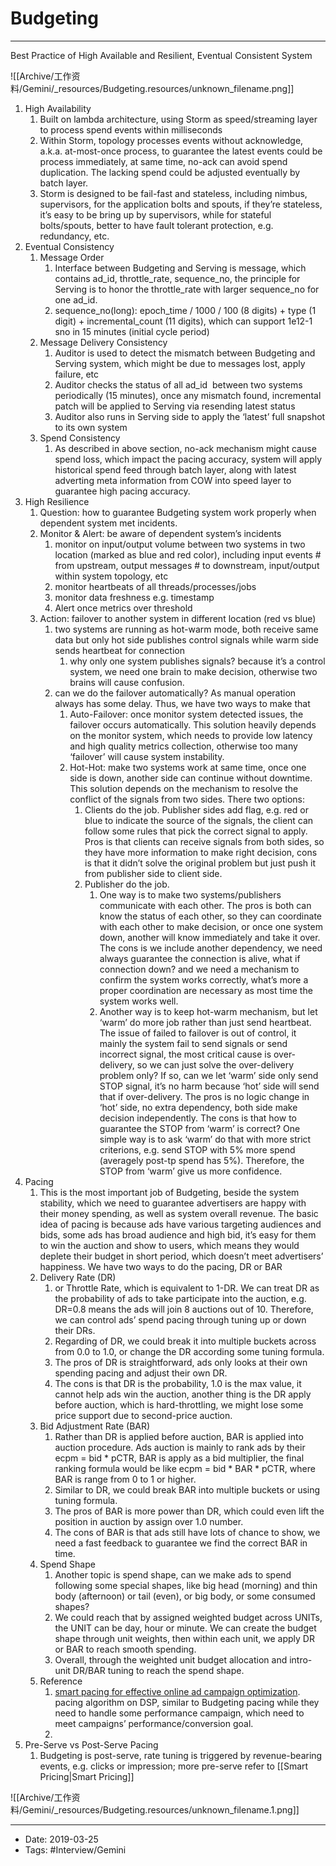# Budgeting
----

Best Practice of High Available and Resilient, Eventual Consistent System

![[Archive/工作资料/Gemini/_resources/Budgeting.resources/unknown_filename.png]]


1.  High Availability
    1.  Built on lambda architecture, using Storm as speed/streaming layer to process spend events within milliseconds
    2.  Within Storm, topology processes events without acknowledge, a.k.a. at-most-once process, to guarantee the latest events could be process immediately, at same time, no-ack can avoid spend duplication. The lacking spend could be adjusted eventually by batch layer.
    3.  Storm is designed to be fail-fast and stateless, including nimbus, supervisors, for the application bolts and spouts, if they’re stateless, it’s easy to be bring up by supervisors, while for stateful bolts/spouts, better to have fault tolerant protection, e.g. redundancy, etc.
2.  Eventual Consistency
    1.  Message Order
        1.  Interface between Budgeting and Serving is message, which contains ad\_id, throttle\_rate, sequence\_no, the principle for Serving is to honor the throttle\_rate with larger sequence\_no for one ad\_id.
        2.  sequence\_no(long): epoch\_time / 1000 / 100 (8 digits) + type (1 digit) + incremental\_count (11 digits), which can support 1e12-1 sno in 15 minutes (initial cycle period)
    2.  Message Delivery Consistency
        1.  Auditor is used to detect the mismatch between Budgeting and Serving system, which might be due to messages lost, apply failure, etc
        2.  Auditor checks the status of all ad\_id  between two systems periodically (15 minutes), once any mismatch found, incremental patch will be applied to Serving via resending latest status
        3.  Auditor also runs in Serving side to apply the ‘latest’ full snapshot to its own system
    3.  Spend Consistency
        1.  As described in above section, no-ack mechanism might cause spend loss, which impact the pacing accuracy, system will apply historical spend feed through batch layer, along with latest adverting meta information from COW into speed layer to guarantee high pacing accuracy.
3.  High Resilience
    1.  Question: how to guarantee Budgeting system work properly when dependent system met incidents.
    2.  Monitor & Alert: be aware of dependent system’s incidents
        1.  monitor on input/output volume between two systems in two location (marked as blue and red color), including input events # from upstream, output messages # to downstream, input/output within system topology, etc
        2.  monitor heartbeats of all threads/processes/jobs
        3.  monitor data freshness e.g. timestamp
        4.  Alert once metrics over threshold
    3.  Action: failover to another system in different location (red vs blue)
        1.  two systems are running as hot-warm mode, both receive same data but only hot side publishes control signals while warm side sends heartbeat for connection
            1.  why only one system publishes signals? because it’s a control system, we need one brain to make decision, otherwise two brains will cause confusion.
        2.  can we do the failover automatically? As manual operation always has some delay. Thus, we have two ways to make that
            1.  Auto-Failover: once monitor system detected issues, the failover occurs automatically. This solution heavily depends on the monitor system, which needs to provide low latency and high quality metrics collection, otherwise too many ‘failover’ will cause system instability.
            2.  Hot-Hot: make two systems work at same time, once one side is down, another side can continue without downtime. This solution depends on the mechanism to resolve the conflict of the signals from two sides. There two options:
                1.  Clients do the job. Publisher sides add flag, e.g. red or blue to indicate the source of the signals, the client can follow some rules that pick the correct signal to apply. Pros is that clients can receive signals from both sides, so they have more information to make right decision, cons is that it didn’t solve the original problem but just push it from publisher side to client side.
                2.  Publisher do the job.
                    1.  One way is to make two systems/publishers communicate with each other. The pros is both can know the status of each other, so they can coordinate with each other to make decision, or once one system down, another will know immediately and take it over. The cons is we include another dependency, we need always guarantee the connection is alive, what if connection down? and we need a mechanism to confirm the system works correctly, what’s more a proper coordination are necessary as most time the system works well.
                    2.  Another way is to keep hot-warm mechanism, but let ‘warm’ do more job rather than just send heartbeat. The issue of failed to failover is out of control, it mainly the system fail to send signals or send incorrect signal, the most critical cause is over-delivery, so we can just solve the over-delivery problem only? If so, can we let ‘warm’ side only send STOP signal, it’s no harm because ‘hot’ side will send that if over-delivery. The pros is no logic change in ‘hot’ side, no extra dependency, both side make decision independently. The cons is that how to guarantee the STOP from ‘warm’ is correct? One simple way is to ask ‘warm’ do that with more strict criterions, e.g. send STOP with 5% more spend (averagely post-tp spend has 5%). Therefore, the STOP from ‘warm’ give us more confidence.
4.  Pacing
    1.  This is the most important job of Budgeting, beside the system stability, which we need to guarantee advertisers are happy with their money spending, as well as system overall revenue. The basic idea of pacing is because ads have various targeting audiences and bids, some ads has broad audience and high bid, it’s easy for them to win the auction and show to users, which means they would deplete their budget in short period, which doesn’t meet advertisers’ happiness. We have two ways to do the pacing, DR or BAR
    2.  Delivery Rate (DR)
        1.  or Throttle Rate, which is equivalent to 1-DR. We can treat DR as the probability of ads to take participate into the auction, e.g. DR=0.8 means the ads will join 8 auctions out of 10. Therefore, we can control ads’ spend pacing through tuning up or down their DRs. 
        2.  Regarding of DR, we could break it into multiple buckets across from 0.0 to 1.0, or change the DR according some tuning formula.
        3.  The pros of DR is straightforward, ads only looks at their own spending pacing and adjust their own DR.
        4.  The cons is that DR is the probability, 1.0 is the max value, it cannot help ads win the auction, another thing is the DR apply before auction, which is hard-throttling, we might lose some price support due to second-price auction.
    3.  Bid Adjustment Rate (BAR)
        1.  Rather than DR is applied before auction, BAR is applied into auction procedure. Ads auction is mainly to rank ads by their ecpm = bid \* pCTR, BAR is apply as a bid multiplier, the final ranking formula would be like ecpm = bid \* BAR \* pCTR, where BAR is range from 0 to 1 or higher.
        2.  Similar to DR, we could break BAR into multiple buckets or using tuning formula.
        3.  The pros of BAR is more power than DR, which could even lift the position in auction by assign over 1.0 number.
        4.  The cons of BAR is that ads still have lots of chance to show, we need a fast feedback to guarantee we find the correct BAR in time.
    4.  Spend Shape
        1.  Another topic is spend shape, can we make ads to spend following some special shapes, like big head (morning) and thin body (afternoon) or tail (even), or big body, or some consumed shapes?
        2.  We could reach that by assigned weighted budget across UNITs, the UNIT can be day, hour or minute. We can create the budget shape through unit weights, then within each unit, we apply DR or BAR to reach smooth spending. 
        3.  Overall, through the weighted unit budget allocation and intro-unit DR/BAR tuning to reach the spend shape.
    5.  Reference
        1.  [smart pacing for effective online ad campaign optimization](https://arxiv.org/pdf/1506.05851). pacing algorithm on DSP, similar to Budgeting pacing while they need to handle some performance campaign, which need to meet campaigns’ performance/conversion goal.
        2.  
5.  Pre-Serve vs Post-Serve Pacing
    1.  Budgeting is post-serve, rate tuning is triggered by revenue-bearing events, e.g. clicks or impression; more pre-serve refer to [[Smart Pricing|Smart Pricing]]


![[Archive/工作资料/Gemini/_resources/Budgeting.resources/unknown_filename.1.png]]


----

- Date: 2019-03-25
- Tags: #Interview/Gemini 




